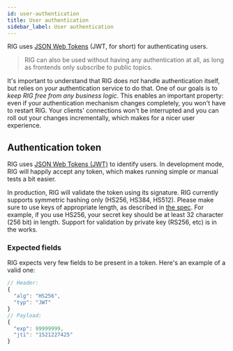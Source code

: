```yaml
---
id: user-authentication
title: User authentication
sidebar_label: User authentication
---
```


RIG uses [JSON Web Tokens](https://jwt.io/) (JWT, for short) for authenticating users.

> RIG can also be used without having any authentication at all, as long as frontends only subscribe to public topics.

It's important to understand that RIG does *not* handle authentication itself, but relies on _your_ authentication service to do that. One of our goals is to _keep RIG free from any business logic_. This enables an important property: even if your authentication mechanism changes completely, you won't have to restart RIG. Your clients' connections won't be interrupted and you can roll out your changes incrementally, which makes for a nicer user experience.

## Authentication token

RIG uses [JSON Web Tokens (JWT)](https://en.wikipedia.org/wiki/JSON_Web_Token) to identify users. In development mode, RIG will happily accept any token, which makes running simple or manual tests a bit easier.

In production, RIG will validate the token using its signature. RIG currently supports symmetric hashing only (HS256, HS384, HS512). Please make sure to use keys of appropriate length, as described in [the spec](https://tools.ietf.org/html/rfc7518#section-3.2). For example, if you use HS256, your secret key should be at least 32 character (256 bit) in length. Support for validation by private key (RS256, etc) is in the works.

### Expected fields

RIG expects very few fields to be present in a token. Here's an example of a valid one:

```javascript
// Header:
{
  "alg": "HS256",
  "typ": "JWT"
}
// Payload:
{
  "exp": 99999999,
  "jti": "1521227425"
}
```
